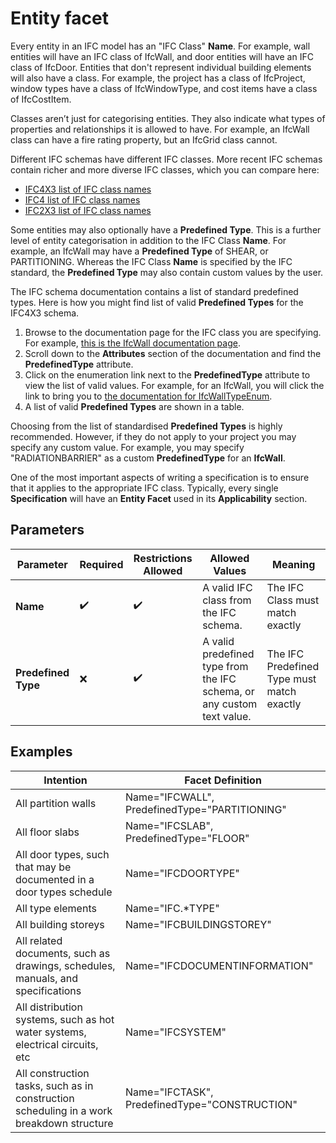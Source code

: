 # Entity facet

Every entity in an IFC model has an "IFC Class" **Name**. For example, wall entities will have an IFC class of IfcWall, and door entities will have an IFC class of IfcDoor. Entities that don't represent individual building elements will also have a class. For example, the project has a class of IfcProject, window types have a class of IfcWindowType, and cost items have a class of IfcCostItem.

Classes aren’t just for categorising entities. They also indicate what types of properties and relationships it is allowed to have. For example, an IfcWall class can have a fire rating property, but an IfcGrid class cannot.

Different IFC schemas have different IFC classes. More recent IFC schemas contain richer and more diverse IFC classes, which you can compare here:

 - [IFC4X3 list of IFC class names](http://ifc43-docs.standards.buildingsmart.org/IFC/RELEASE/IFC4x3/HTML/annex-b1.html)
 - [IFC4 list of IFC class names](https://standards.buildingsmart.org/IFC/RELEASE/IFC4/ADD2_TC1/HTML/link/alphabeticalorder-entities.htm)
 - [IFC2X3 list of IFC class names](https://standards.buildingsmart.org/IFC/RELEASE/IFC2x3/TC1/HTML/alphabeticalorder_entities.htm)

Some entities may also optionally have a **Predefined Type**. This is a further level of entity categorisation in addition to the IFC Class **Name**. For example, an IfcWall may have a **Predefined Type** of SHEAR, or PARTITIONING. Whereas the IFC Class **Name** is specified by the IFC standard, the **Predefined Type** may also contain custom values by the user.

The IFC schema documentation contains a list of standard predefined types. Here is how you might find list of valid **Predefined Types** for the IFC4X3 schema.

 1. Browse to the documentation page for the IFC class you are specifying. For example, [this is the IfcWall documentation page](http://ifc43-docs.standards.buildingsmart.org/IFC/RELEASE/IFC4x3/HTML/lexical/IfcWall.htm).
 2. Scroll down to the **Attributes** section of the documentation and find the **PredefinedType** attribute.
 3. Click on the enumeration link next to the **PredefinedType** attribute to view the list of valid values. For example, for an IfcWall, you will click the link to bring you to [the documentation for IfcWallTypeEnum](http://ifc43-docs.standards.buildingsmart.org/IFC/RELEASE/IFC4x3/HTML/lexical/IfcWallTypeEnum.htm).
 4. A list of valid **Predefined Types** are shown in a table.

Choosing from the list of standardised **Predefined Types** is highly recommended. However, if they do not apply to your project you may specify any custom value. For example, you may specify "RADIATIONBARRIER" as a custom **PredefinedType** for an **IfcWall**.

One of the most important aspects of writing a specification is to ensure that it applies to the appropriate IFC class. Typically, every single **Specification** will have an **Entity Facet** used in its **Applicability** section.

## Parameters

Parameter | Required | Restrictions Allowed | Allowed Values | Meaning
--- | --- | --- | --- | ---
**Name** | ✔️ | ✔️ | A valid IFC class from the IFC schema. | The IFC Class must match exactly
**Predefined Type** | ❌ | ✔️ | A valid predefined type from the IFC schema, or any custom text value. | The IFC Predefined Type must match exactly

## Examples

Intention | Facet Definition
--- | ---
All partition walls | Name="IFCWALL", PredefinedType="PARTITIONING"
All floor slabs | Name="IFCSLAB", PredefinedType="FLOOR"
All door types, such that may be documented in a door types schedule | Name="IFCDOORTYPE"
All type elements | Name="IFC.*TYPE"
All building storeys | Name="IFCBUILDINGSTOREY"
All related documents, such as drawings, schedules, manuals, and specifications | Name="IFCDOCUMENTINFORMATION"
All distribution systems, such as hot water systems, electrical circuits, etc | Name="IFCSYSTEM"
All construction tasks, such as in construction scheduling in a work breakdown structure | Name="IFCTASK", PredefinedType="CONSTRUCTION"
